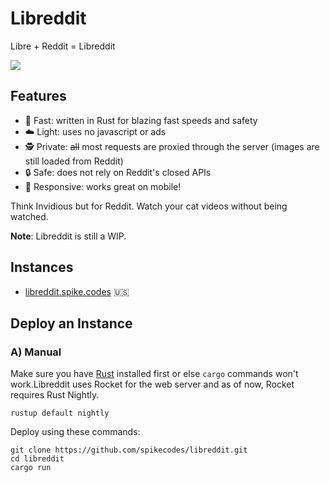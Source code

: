 # Libreddit

Libre + Reddit = Libreddit

![](https://i.ibb.co/Kwwb1CK/image.png)

## Features

- 🚀 Fast: written in Rust for blazing fast speeds and safety
- ☁️ Light: uses no javascript or ads
- 🕵 Private: ~~all~~ most requests are proxied through the server (images are still loaded from Reddit)
- 🔒 Safe: does not rely on Reddit's closed APIs 
- 📱 Responsive: works great on mobile!

Think Invidious but for Reddit. Watch your cat videos without being watched.

**Note**: Libreddit is still a WIP.

## Instances

- [libreddit.spike.codes](https://libreddit.spike.codes) 🇺🇸

## Deploy an Instance

### A) Manual

Make sure you have [Rust](https://rust-lang.org) installed first or else `cargo` commands won't work.Libreddit uses Rocket for the web server and as of now, Rocket requires Rust Nightly.

```
rustup default nightly
```

Deploy using these commands:

```
git clone https://github.com/spikecodes/libreddit.git
cd libreddit
cargo run
```

<!-- ### B) Repl.it

[![Run on Repl.it](https://repl.it/badge/github/spikecodes/libreddit)](https://repl.it/github/spikecodes/libreddit)

Provides:
- Free deployment of app (can be ran without account)
- Free HTTPS url (https://\<app name\>.\<username\>\.repl\.co)
    - Supports custom domains
- Downtime after periods of inactivity \([solution 1](https://repl.it/talk/ask/use-this-pingmat1replco-just-enter/28821/101298), [solution 2](https://repl.it/talk/learn/How-to-use-and-setup-UptimeRobot/9003)\) -->